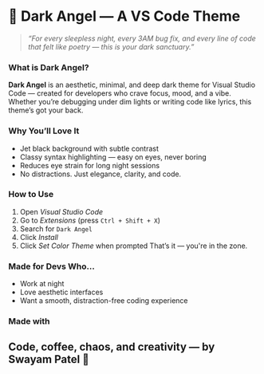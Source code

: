 # 🖤 Dark Angel — A VS Code Theme
> *“For every sleepless night, every 3AM bug fix, and every line of code that felt like poetry — this is your dark sanctuary.”*

### What is Dark Angel?
**Dark Angel** is an aesthetic, minimal, and deep dark theme for Visual Studio Code — created for developers who crave focus, mood, and a vibe. Whether you’re debugging under dim lights or writing code like lyrics, this theme’s got your back.

### Why You’ll Love It
* Jet black background with subtle contrast
* Classy syntax highlighting — easy on eyes, never boring
* Reduces eye strain for long night sessions
* No distractions. Just elegance, clarity, and code.

### How to Use
1. Open *Visual Studio Code*
2. Go to *Extensions* (press `Ctrl + Shift + X`)
3. Search for `Dark Angel`
4. Click *Install*
5. Click *Set Color Theme* when prompted
That’s it — you're in the zone.

### Made for Devs Who...
* Work at night
* Love aesthetic interfaces
* Want a smooth, distraction-free coding experience

### Made with
Code, coffee, chaos, and creativity — by **Swayam Patel** 🖤
---